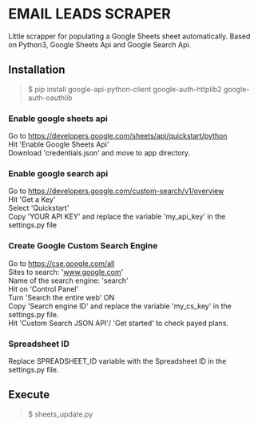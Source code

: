 # EMAIL LEADS SCRAPER

Little scrapper for populating a Google Sheets sheet automatically. Based on Python3, Google Sheets Api and Google Search Api.


## Installation

>$ pip install google-api-python-client google-auth-httplib2 google-auth-oauthlib


### Enable google sheets api

Go to https://developers.google.com/sheets/api/quickstart/python  
Hit 'Enable Google Sheets Api'  
Download 'credentials.json' and move to app directory.  

### Enable google search api

Go to https://developers.google.com/custom-search/v1/overview  
Hit 'Get a Key'  
Select 'Quickstart'  
Copy 'YOUR API KEY' and replace the variable 'my_api_key' in the settings.py file  

### Create Google Custom Search Engine

Go to https://cse.google.com/all  
Sites to search: 'www.google.com'  
Name of the search engine: 'search'  
Hit on 'Control Panel'  
Turn 'Search the entire web' ON  
Copy 'Search engine ID' and replace the variable 'my_cs_key' in the settings.py file.  
Hit 'Custom Search JSON API'/ 'Get started' to check payed plans.  

### Spreadsheet ID 

Replace SPREADSHEET_ID variable with the Spreadsheet ID in the settings.py file.  

## Execute

>$ sheets_update.py


